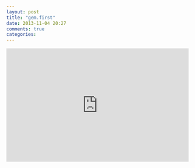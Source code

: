 ```yaml
---
layout: post
title: "gem.first"
date: 2013-11-04 20:27
comments: true
categories: 
---
```


<iframe src="https://docs.google.com/presentation/d/1NDaWdQMnxF912zca5nREH7Iq8IHz-EDRvQL-zVlW-20/embed?start=false&loop=false&delayms=3000" frameborder="0" width="480" height="299" allowfullscreen="true" mozallowfullscreen="true" webkitallowfullscreen="true"></iframe>
